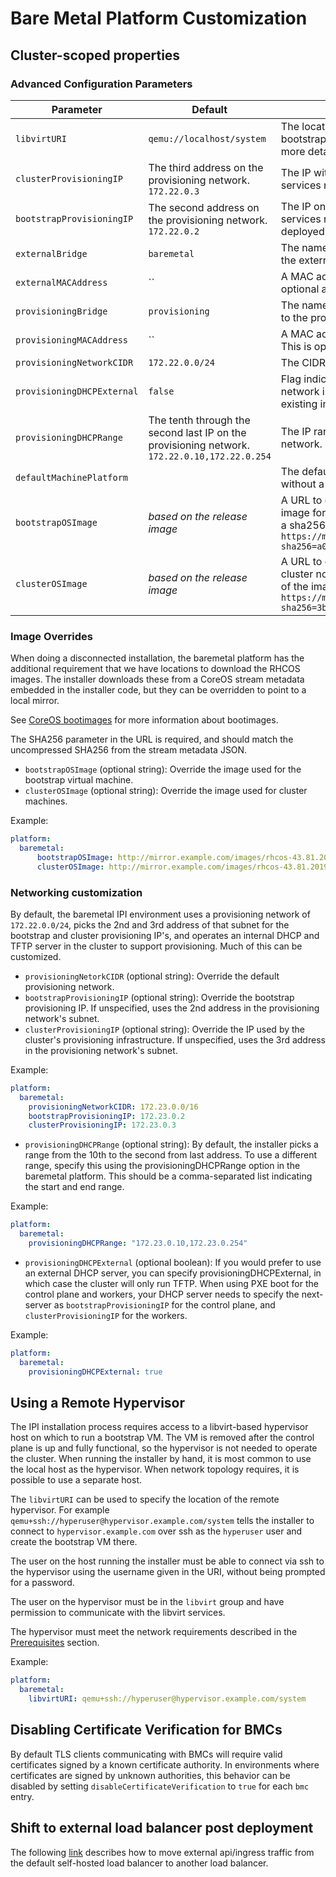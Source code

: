 # Bare Metal Platform Customization

## Cluster-scoped properties

### Advanced Configuration Parameters

| Parameter | Default | Description |
| --- | --- | --- |
`libvirtURI` | `qemu://localhost/system` | The location of the hypervisor for running the bootstrap VM. See [Using a Remote Hypervisor](using-a-remote-hypervisor) for more details. |
`clusterProvisioningIP` | The third address on the provisioning network. `172.22.0.3` | The IP within the cluster where the provisioning services run. |
`bootstrapProvisioningIP` | The second address on the provisioning network. `172.22.0.2` | The IP on the bootstrap VM where the provisioning services run while the control plane is being deployed. |
`externalBridge` | `baremetal` | The name of the bridge of the hypervisor attached to the external network. |
`externalMACAddress` | `` | A MAC address to use for the external bridge. This is optional and if blank is generated by libvirt. |
`provisioningBridge` | `provisioning` | The name of the bridge on the hypervisor attached to the provisioning network. |
`provisioningMACAddress` | `` | A MAC address to use for the provisioning bridge. This is optional and if blank is generated by libvirt. |
`provisioningNetworkCIDR` | `172.22.0.0/24` | The CIDR for the network to use for provisioning. |
`provisioningDHCPExternal` | `false` | Flag indicating that DHCP for the provisioning network is managed outside of the cluster by existing infrastructure services. |
`provisioningDHCPRange` | The tenth through the second last IP on the provisioning network. `172.22.0.10,172.22.0.254` | The IP range to use for hosts on the provisioning network. |
`defaultMachinePlatform` | | The default configuration used for machine pools without a platform configuration. |
`bootstrapOSImage` | *based on the release image* | A URL to override the default operating system image for the bootstrap node. The URL must contain a sha256 hash of the image. Example `https://mirror.example.com/images/qemu.qcow2.gz?sha256=a07bd...` |
`clusterOSImage` | *based on the release image* | A URL to override the default operating system for cluster nodes. The URL must include a sha256 hash of the image. Example `https://mirror.example.com/images/metal.qcow2.gz?sha256=3b5a8...` |

### Image Overrides

When doing a disconnected installation, the baremetal platform has the
additional requirement that we have locations to download the RHCOS
images. The installer downloads these from a CoreOS stream metadata
embedded in the installer code, but they can be
overridden to point to a local mirror.

See [CoreOS bootimages](../overview.md#coreos-bootimages) for more information
about bootimages.

The SHA256 parameter in the URL is required, and should match the
uncompressed SHA256 from the stream metadata JSON.

* `bootstrapOSImage` (optional string): Override the image used for the
    bootstrap virtual machine.
* `clusterOSImage` (optional string): Override the image used for
    cluster machines.

Example:

```yaml
platform:
  baremetal:
      bootstrapOSImage: http://mirror.example.com/images/rhcos-43.81.201912131630.0-qemu.x86_64.qcow2.gz?sha256=f40e826ac4a6c5c073416a7bc0039ec8726a338885d2031e7607cec8783e580e
      clusterOSImage: http://mirror.example.com/images/rhcos-43.81.201912131630.0-openstack.x86_64.qcow2.gz?sha256=ffebbd68e8a1f2a245ca19522c16c86f67f9ac8e4e0c1f0a812b068b16f7265d
```

### Networking customization

By default, the baremetal IPI environment uses a provisioning network of
`172.22.0.0/24`, picks the 2nd and 3rd address of that subnet for the
bootstrap and cluster provisioning IP's, and operates an internal DHCP
and TFTP server in the cluster to support provisioning. Much of this can
be customized.


* `provisioningNetorkCIDR` (optional string): Override the default provisioning network.
* `bootstrapProvisioningIP` (optional string): Override the bootstrap
    provisioning IP. If unspecified, uses the 2nd address in the
    provisioning network's subnet.
* `clusterProvisioningIP` (optional string): Override the IP used by the
    cluster's provisioning infrastructure. If unspecified, uses the 3rd
    address in the provisioning network's subnet.

Example:

```yaml
platform:
  baremetal:
    provisioningNetworkCIDR: 172.23.0.0/16
    bootstrapProvisioningIP: 172.23.0.2
    clusterProvisioningIP: 172.23.0.3
```

* `provisioningDHCPRange` (optional string): By default, the installer picks a range from
  the 10th to the second from last address. To use a different range, specify this
  using the provisioningDHCPRange option in the baremetal platform. This
  should be a comma-separated list indicating the start and end range.

Example:

```yaml
platform:
  baremetal:
    provisioningDHCPRange: "172.23.0.10,172.23.0.254"
```

* `provisioningDHCPExternal` (optional boolean): If you would prefer to
use an external DHCP server, you can specify provisioningDHCPExternal,
in which case the cluster will only run TFTP.  When using PXE boot for
the control plane and workers, your DHCP server needs to specify the
next-server as `bootstrapProvisioningIP` for the control plane, and
`clusterProvisioningIP` for the workers.

Example:

```yaml
platform:
  baremetal:
    provisioningDHCPExternal: true
```

## Using a Remote Hypervisor

The IPI installation process requires access to a libvirt-based
hypervisor host on which to run a bootstrap VM. The VM is removed
after the control plane is up and fully functional, so the hypervisor
is not needed to operate the cluster. When running the installer by
hand, it is most common to use the local host as the hypervisor. When
network topology requires, it is possible to use a separate host.

The `libvirtURI` can be used to specify the location of the remote
hypervisor. For example
`qemu+ssh://hyperuser@hypervisor.example.com/system` tells the
installer to connect to `hypervisor.example.com` over ssh as the
`hyperuser` user and create the bootstrap VM there.

The user on the host running the installer must be able to connect via
ssh to the hypervisor using the username given in the URI, without
being prompted for a password.

The user on the hypervisor must be in the `libvirt` group and have
permission to communicate with the libvirt services.

The hypervisor must meet the network requirements described in
the [Prerequisites](install_ipi.md#prerequisites) section.

Example:

```yaml
platform:
  baremetal:
    libvirtURI: qemu+ssh://hyperuser@hypervisor.example.com/system
```

## Disabling Certificate Verification for BMCs

By default TLS clients communicating with BMCs will require valid
certificates signed by a known certificate authority. In environments
where certificates are signed by unknown authorities, this behavior
can be disabled by setting `disableCertificateVerification` to `true`
for each `bmc` entry.

## Shift to external load balancer post deployment

The following [link](./external_loadbalancer_ipi.md) describes how to move external api/ingress traffic from the default self-hosted load balancer to another load balancer.
